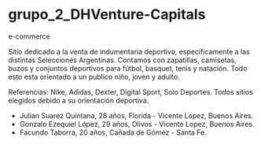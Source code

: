 # grupo_2_DHVenture-Capitals

e-commerce

Sitio dedicado a la venta de indumentaria deportiva, específicamente a las distintas Selecciones Argentinas.
Contamos con zapatillas, camisetas, buzos y conjuntos deportivos para fútbol, basquet, tenis y natación. Todo esto esta orientado a un publico niño, joven y adulto.

Referencias: Nike, Adidas, Dexter, Digital Sport, Solo Deportes. Todos sitios elegidos debido a su orientación deportiva.

- Julian Suarez Quintana, 28 años, Florida - Vicente Lopez, Buenos Aires.
- Gonzalo Ezequiel López, 29 años, Olivos - Vicente Lopez, Buenos Aires.
- Facundo Taborra, 20 años, Cañada de Gómez - Santa Fe.

